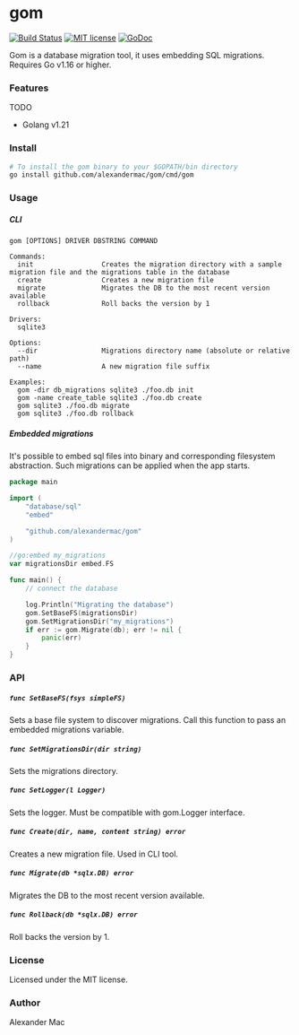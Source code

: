 # gom

[![Build Status](https://github.com/AlexanderMac/gom/actions/workflows/ci.yml/badge.svg)](https://github.com/AlexanderMac/gom/actions/workflows/ci.yml)
[![MIT license](https://img.shields.io/badge/license-MIT-brightgreen.svg)](https://opensource.org/licenses/MIT)
[![GoDoc](https://pkg.go.dev/badge/github.com/alexandermac/gom)](https://pkg.go.dev/github.com/alexandermac/gom)

Gom is a database migration tool, it uses embedding SQL migrations. Requires Go v1.16 or higher.

### Features
TODO
- Golang v1.21

### Install
```sh
# To install the gom binary to your $GOPATH/bin directory
go install github.com/alexandermac/gom/cmd/gom
```

### Usage

##### CLI
```
gom [OPTIONS] DRIVER DBSTRING COMMAND

Commands:
  init                 Creates the migration directory with a sample migration file and the migrations table in the database
  create               Creates a new migration file
  migrate              Migrates the DB to the most recent version available
  rollback             Roll backs the version by 1

Drivers:
  sqlite3

Options:
  --dir                Migrations directory name (absolute or relative path)
  --name               A new migration file suffix

Examples:
  gom -dir db_migrations sqlite3 ./foo.db init
  gom -name create_table sqlite3 ./foo.db create
  gom sqlite3 ./foo.db migrate
  gom sqlite3 ./foo.db rollback
```

##### Embedded migrations

It's possible to embed sql files into binary and corresponding filesystem abstraction. Such migrations can be applied when the app starts.
```go
package main

import (
    "database/sql"
    "embed"

    "github.com/alexandermac/gom"
)

//go:embed my_migrations
var migrationsDir embed.FS

func main() {
	// connect the database

	log.Println("Migrating the database")
	gom.SetBaseFS(migrationsDir)
	gom.SetMigrationsDir("my_migrations")
	if err := gom.Migrate(db); err != nil {
		panic(err)
	}
}
```

### API

##### `func SetBaseFS(fsys simpleFS)`
Sets a base file system to discover migrations. Call this function to pass an embedded migrations variable.

##### `func SetMigrationsDir(dir string)`
Sets the migrations directory.

##### `func SetLogger(l Logger)`
Sets the logger. Must be compatible with gom.Logger interface.

##### `func Create(dir, name, content string) error`
Creates a new migration file. Used in CLI tool.

##### `func Migrate(db *sqlx.DB) error`
Migrates the DB to the most recent version available.

##### `func Rollback(db *sqlx.DB) error`
Roll backs the version by 1.

### License
Licensed under the MIT license.

### Author
Alexander Mac
